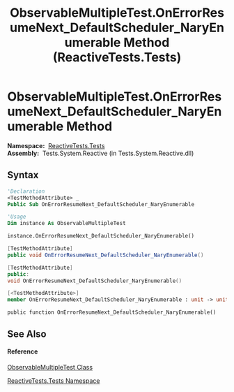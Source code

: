﻿---
title: ObservableMultipleTest.OnErrorResumeNext_DefaultScheduler_NaryEnumerable Method  (ReactiveTests.Tests)
TOCTitle: OnErrorResumeNext_DefaultScheduler_NaryEnumerable Method
ms:assetid: M:ReactiveTests.Tests.ObservableMultipleTest.OnErrorResumeNext_DefaultScheduler_NaryEnumerable
ms:mtpsurl: https://msdn.microsoft.com/en-us/library/reactivetests.tests.observablemultipletest.onerrorresumenext_defaultscheduler_naryenumerable(v=VS.103)
ms:contentKeyID: 36619891
ms.date: 06/28/2011
mtps_version: v=VS.103
f1_keywords:
- ReactiveTests.Tests.ObservableMultipleTest.OnErrorResumeNext_DefaultScheduler_NaryEnumerable
dev_langs:
- CSharp
- JScript
- VB
- FSharp
- c++
---

# ObservableMultipleTest.OnErrorResumeNext\_DefaultScheduler\_NaryEnumerable Method

**Namespace:**  [ReactiveTests.Tests](hh289046\(v=vs.103\).md)  
**Assembly:**  Tests.System.Reactive (in Tests.System.Reactive.dll)

## Syntax

``` vb
'Declaration
<TestMethodAttribute> _
Public Sub OnErrorResumeNext_DefaultScheduler_NaryEnumerable
```

``` vb
'Usage
Dim instance As ObservableMultipleTest

instance.OnErrorResumeNext_DefaultScheduler_NaryEnumerable()
```

``` csharp
[TestMethodAttribute]
public void OnErrorResumeNext_DefaultScheduler_NaryEnumerable()
```

``` c++
[TestMethodAttribute]
public:
void OnErrorResumeNext_DefaultScheduler_NaryEnumerable()
```

``` fsharp
[<TestMethodAttribute>]
member OnErrorResumeNext_DefaultScheduler_NaryEnumerable : unit -> unit 
```

``` jscript
public function OnErrorResumeNext_DefaultScheduler_NaryEnumerable()
```

## See Also

#### Reference

[ObservableMultipleTest Class](hh303586\(v=vs.103\).md)

[ReactiveTests.Tests Namespace](hh289046\(v=vs.103\).md)

